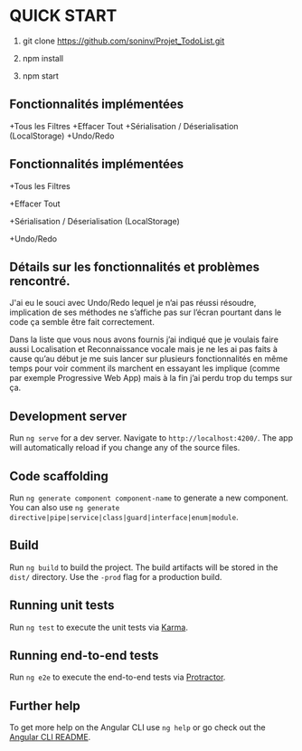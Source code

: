 # QUICK START
  1) git clone https://github.com/soninv/Projet_TodoList.git

  2) npm install 

  3) npm start 

## Fonctionnalités implémentées
+Tous les Filtres
+Effacer Tout 
+Sérialisation / Déserialisation (LocalStorage)
+Undo/Redo

  
## Fonctionnalités implémentées
+Tous les Filtres 
 
+Effacer Tout  

+Sérialisation / Déserialisation (LocalStorage)

+Undo/Redo

## Détails sur les fonctionnalités et problèmes rencontré.


J'ai eu le souci avec Undo/Redo lequel je n’ai pas réussi résoudre, implication de ses méthodes ne s’affiche pas sur l’écran pourtant dans le code ça semble être fait correctement. 

Dans la liste que vous nous avons fournis j’ai indiqué que je voulais faire aussi Localisation et Reconnaissance vocale mais je ne les ai pas faits à cause qu’au début je me suis lancer sur plusieurs fonctionnalités en même temps pour voir comment ils marchent en essayant les implique (comme par exemple Progressive Web App) mais à la fin j’ai perdu trop du temps sur ça.



## Development server

Run `ng serve` for a dev server. Navigate to `http://localhost:4200/`. The app will automatically reload if you change any of the source files.

## Code scaffolding

Run `ng generate component component-name` to generate a new component. You can also use `ng generate directive|pipe|service|class|guard|interface|enum|module`.

## Build

Run `ng build` to build the project. The build artifacts will be stored in the `dist/` directory. Use the `-prod` flag for a production build.

## Running unit tests

Run `ng test` to execute the unit tests via [Karma](https://karma-runner.github.io).

## Running end-to-end tests

Run `ng e2e` to execute the end-to-end tests via [Protractor](http://www.protractortest.org/).

## Further help

To get more help on the Angular CLI use `ng help` or go check out the [Angular CLI README](https://github.com/angular/angular-cli/blob/master/README.md).
